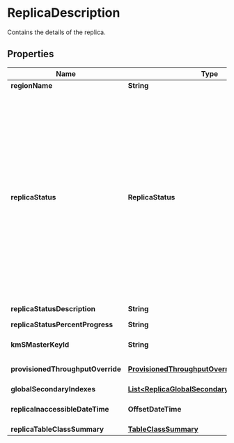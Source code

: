 

# ReplicaDescription

Contains the details of the replica.

## Properties

| Name | Type | Description | Notes |
|------------ | ------------- | ------------- | -------------|
|**regionName** | **String** | The name of the Region. |  [optional] |
|**replicaStatus** | **ReplicaStatus** | &lt;p&gt;The current state of the replica:&lt;/p&gt; &lt;ul&gt; &lt;li&gt; &lt;p&gt; &lt;code&gt;CREATING&lt;/code&gt; - The replica is being created.&lt;/p&gt; &lt;/li&gt; &lt;li&gt; &lt;p&gt; &lt;code&gt;UPDATING&lt;/code&gt; - The replica is being updated.&lt;/p&gt; &lt;/li&gt; &lt;li&gt; &lt;p&gt; &lt;code&gt;DELETING&lt;/code&gt; - The replica is being deleted.&lt;/p&gt; &lt;/li&gt; &lt;li&gt; &lt;p&gt; &lt;code&gt;ACTIVE&lt;/code&gt; - The replica is ready for use.&lt;/p&gt; &lt;/li&gt; &lt;li&gt; &lt;p&gt; &lt;code&gt;REGION_DISABLED&lt;/code&gt; - The replica is inaccessible because the Amazon Web Services Region has been disabled.&lt;/p&gt; &lt;note&gt; &lt;p&gt;If the Amazon Web Services Region remains inaccessible for more than 20 hours, DynamoDB will remove this replica from the replication group. The replica will not be deleted and replication will stop from and to this region.&lt;/p&gt; &lt;/note&gt; &lt;/li&gt; &lt;li&gt; &lt;p&gt; &lt;code&gt;INACCESSIBLE_ENCRYPTION_CREDENTIALS &lt;/code&gt; - The KMS key used to encrypt the table is inaccessible.&lt;/p&gt; &lt;note&gt; &lt;p&gt;If the KMS key remains inaccessible for more than 20 hours, DynamoDB will remove this replica from the replication group. The replica will not be deleted and replication will stop from and to this region.&lt;/p&gt; &lt;/note&gt; &lt;/li&gt; &lt;/ul&gt; |  [optional] |
|**replicaStatusDescription** | **String** | Detailed information about the replica status. |  [optional] |
|**replicaStatusPercentProgress** | **String** | Specifies the progress of a Create, Update, or Delete action on the replica as a percentage. |  [optional] |
|**kmSMasterKeyId** | **String** | The KMS key of the replica that will be used for KMS encryption. |  [optional] |
|**provisionedThroughputOverride** | [**ProvisionedThroughputOverride**](ProvisionedThroughputOverride.md) | Replica-specific provisioned throughput. If not described, uses the source table&#39;s provisioned throughput settings. |  [optional] |
|**globalSecondaryIndexes** | [**List&lt;ReplicaGlobalSecondaryIndexDescription&gt;**](ReplicaGlobalSecondaryIndexDescription.md) | Replica-specific global secondary index settings. |  [optional] |
|**replicaInaccessibleDateTime** | **OffsetDateTime** | The time at which the replica was first detected as inaccessible. To determine cause of inaccessibility check the &lt;code&gt;ReplicaStatus&lt;/code&gt; property. |  [optional] |
|**replicaTableClassSummary** | [**TableClassSummary**](TableClassSummary.md) |  |  [optional] |



